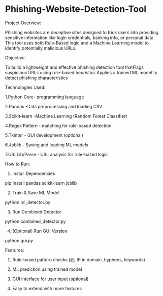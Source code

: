# Phishing-Website-Detection-Tool

 Project Overview:
 
Phishing websites are deceptive sites designed to trick users into providing sensitive information like login credentials, banking info, or personal data. This tool uses both Rule-Based logic and a Machine Learning model to identify potentially malicious URLs.

Objective:

To build a lightweight and effective phishing detection tool thatFlags suspicious URLs using rule-based heuristics Applies a trained ML model to detect phishing characteristics

 Technologies Used:

1.Python	Core- programming language

2.Pandas	-Data preprocessing and loading CSV

3.Scikit-learn	-Machine Learning (Random Forest Classifier)

4.Regex	Pattern - matching for rule-based detection

5.Tkinter -	GUI development (optional)

6.Joblib -	Saving and loading ML models

7.URLLib/Parse -	URL analysis for rule-based logic


How to Run:

1. Install Dependencies

pip install pandas scikit-learn joblib

2. Train & Save ML Model

python ml_detector.py

3. Run Combined Detector

python combined_detector.py

4. (Optional) Run GUI Version

python gui.py

Features:

1. Rule-based pattern checks (@, IP in domain, hyphens, keywords)

2. ML prediction using trained model

3. GUI interface for user input (optional)

4. Easy to extend with more features

